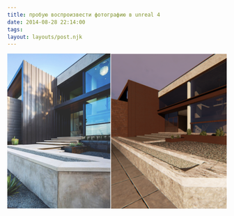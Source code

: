 ```yaml
---
title: пробую воспроизвести фотографию в unreal 4
date: 2014-08-28 22:14:00
tags:
layout: layouts/post.njk
---
```

![слева фотография дома, справа я построил её в unreal 4](/img/пробую_воспроизвести_фотографию_в_unreal_4/real_photo_scene_unreal4.png)
